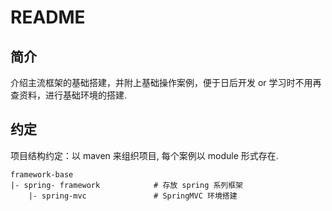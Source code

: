 # README
## 简介
介绍主流框架的基础搭建，并附上基础操作案例，便于日后开发 or 学习时不用再查资料，进行基础环境的搭建.

## 约定
项目结构约定：以 maven 来组织项目, 每个案例以 module 形式存在.
```
framework-base
|- spring- framework            # 存放 spring 系列框架
    |- spring-mvc               # SpringMVC 环境搭建
```